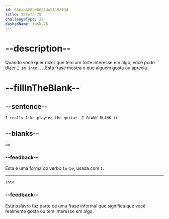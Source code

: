 ```yaml
---
id: 656ab828bd06214a51193f3d
title: Tarefa 75
challengeType: 22
dashedName: task-75
---
```


# --description--

Quando você quer dizer que tem um forte interesse em algo, você pode dizer `I am into...`.Esta frase mostra o que alguém gosta ou aprecia.

# --fillInTheBlank--

## --sentence--

`I really like playing the guitar. I BLANK BLANK it.`

## --blanks--

`am`

### --feedback--

Esta é uma forma do verbo `to be`, usada com `I`.

---

`into`

### --feedback--

Esta palavra faz parte de uma frase informal que significa que você realmente gosta ou tem interesse em algo.
